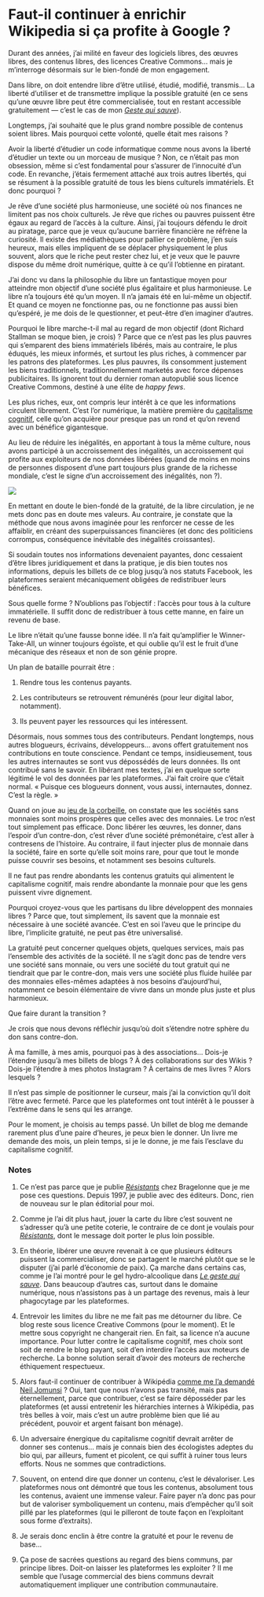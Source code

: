 # Faut-il continuer à enrichir Wikipedia si ça profite à Google ?

Durant des années, j’ai milité en faveur des logiciels libres, des œuvres libres, des contenus libres, des licences Creative Commons… mais je m’interroge désormais sur le bien-fondé de mon engagement.
<span id="more-45090"></span>

Dans libre, on doit entendre libre d’être utilisé, étudié, modifié, transmis… La liberté d’utiliser et de transmettre implique la possible gratuité (en ce sens qu’une œuvre libre peut être commercialisée, tout en restant accessible gratuitement — c’est le cas de mon [*Geste qui sauve*](https://tcrouzet.com/le-geste-qui-sauve/)).

Longtemps, j’ai souhaité que le plus grand nombre possible de contenus soient libres. Mais pourquoi cette volonté, quelle était mes raisons ?

Avoir la liberté d’étudier un code informatique comme nous avons la liberté d’étudier un texte ou un morceau de musique ? Non, ce n’était pas mon obsession, même si c’est fondamental pour s’assurer de l’innocuité d’un code. En revanche, j’étais fermement attaché aux trois autres libertés, qui se résument à la possible gratuité de tous les biens culturels immatériels. Et donc pourquoi ?

Je rêve d’une société plus harmonieuse, une société où nos finances ne limitent pas nos choix culturels. Je rêve que riches ou pauvres puissent être égaux au regard de l’accès à la culture. Ainsi, j’ai toujours défendu le droit au piratage, parce que je veux qu’aucune barrière financière ne réfrène la curiosité. Il existe des médiathèques pour pallier ce problème, j’en suis heureux, mais elles impliquent de se déplacer physiquement le plus souvent, alors que le riche peut rester chez lui, et je veux que le pauvre dispose du même droit numérique, quitte à ce qu’il l’obtienne en piratant.

J’ai donc vu dans la philosophie du libre un fantastique moyen pour atteindre mon objectif d’une société plus égalitaire et plus harmonieuse. Le libre n’a toujours été qu’un moyen. Il n’a jamais été en lui-même un objectif. Et quand ce moyen ne fonctionne pas, ou ne fonctionne pas aussi bien qu’espéré, je me dois de le questionner, et peut-être d’en imaginer d’autres.

Pourquoi le libre marche-t-il mal au regard de mon objectif (dont Richard Stallman se moque bien, je crois) ? Parce que ce n’est pas les plus pauvres qui s’emparent des biens immatériels libérés, mais au contraire, le plus éduqués, les mieux informés, et surtout les plus riches, à commencer par les patrons des plateformes. Les plus pauvres, ils consomment justement les biens traditionnels, traditionnellement marketés avec force dépenses publicitaires. Ils ignorent tout du dernier roman autopublié sous licence Creative Commons, destiné à une élite de *happy fews*.

Les plus riches, eux, ont compris leur intérêt à ce que les informations circulent librement. C’est l’or numérique, la matière première du [capitalisme cognitif](https://tcrouzet.com/2017/01/25/la-liberte-2-0-mene-t-elle-droit-a-lesclavage-1-0/), celle qu’on acquière pour presque pas un rond et qu’on revend avec un bénéfice gigantesque.

Au lieu de réduire les inégalités, en apportant à tous la même culture, nous avons participé à un accroissement des inégalités, un accroissement qui profite aux exploiteurs de nos données libérées (quand de moins en moins de personnes disposent d’une part toujours plus grande de la richesse mondiale, c’est le signe d’un accroissement des inégalités, non ?).

![](https://tcrouzet.com/images_tc/2017/03/figaro.jpg)

En mettant en doute le bien-fondé de la gratuité, de la libre circulation, je ne mets donc pas en doute mes valeurs. Au contraire, je constate que la méthode que nous avons imaginée pour les renforcer ne cesse de les affaiblir, en créant des superpuissances financières (et donc des politiciens corrompus, conséquence inévitable des inégalités croissantes).

Si soudain toutes nos informations devenaient payantes, donc cessaient d’être libres juridiquement et dans la pratique, je dis bien toutes nos informations, depuis les billets de ce blog jusqu’à nos statuts Facebook, les plateformes seraient mécaniquement obligées de redistribuer leurs bénéfices.

Sous quelle forme ? N’oublions pas l’objectif : l’accès pour tous à la culture immatérielle. Il suffit donc de redistribuer à tous cette manne, en faire un revenu de base.

Le libre n’était qu’une fausse bonne idée. Il n’a fait qu’amplifier le Winner-Take-All, un winner toujours égoïste, et qui oublie qu’il est le fruit d’une mécanique des réseaux et non de son génie propre.

Un plan de bataille pourrait être :

1. Rendre tous les contenus payants.

2. Les contributeurs se retrouvent rémunérés (pour leur digital labor, notamment).

3. Ils peuvent payer les ressources qui les intéressent.

Désormais, nous sommes tous des contributeurs. Pendant longtemps, nous autres blogueurs, écrivains, développeurs… avons offert gratuitement nos contributions en toute conscience. Pendant ce temps, insidieusement, tous les autres internautes se sont vus dépossédés de leurs données. Ils ont contribué sans le savoir. En libérant mes textes, j’ai en quelque sorte légitimé le vol des données par les plateformes. J’ai fait croire que c’était normal. « Puisque ces blogueurs donnent, vous aussi, internautes, donnez. C’est la règle. »

Quand on joue au [jeu de la corbeille](http://www.valeureux.org/blog/produits/les-jeux/jeu-la-corbeille/), on constate que les sociétés sans monnaies sont moins prospères que celles avec des monnaies. Le troc n’est tout simplement pas efficace. Donc libérer les œuvres, les donner, dans l’espoir d’un contre-don, c’est rêver d’une société prémonétaire, c’est aller à contresens de l’histoire. Au contraire, il faut injecter plus de monnaie dans la société, faire en sorte qu’elle soit moins rare, pour que tout le monde puisse couvrir ses besoins, et notamment ses besoins culturels.

Il ne faut pas rendre abondants les contenus gratuits qui alimentent le capitalisme cognitif, mais rendre abondante la monnaie pour que les gens puissent vivre dignement.

Pourquoi croyez-vous que les partisans du libre développent des monnaies libres ? Parce que, tout simplement, ils savent que la monnaie est nécessaire à une société avancée. C’est en soi l’aveu que le principe du libre, l’implicite gratuité, ne peut pas être universalisé.

La gratuité peut concerner quelques objets, quelques services, mais pas l’ensemble des activités de la société. Il ne s’agit donc pas de tendre vers une société sans monnaie, ou vers une société du tout gratuit qui ne tiendrait que par le contre-don, mais vers une société plus fluide huilée par des monnaies elles-mêmes adaptées à nos besoins d’aujourd’hui, notamment ce besoin élémentaire de vivre dans un monde plus juste et plus harmonieux.

Que faire durant la transition ?

Je crois que nous devons réfléchir jusqu’où doit s’étendre notre sphère du don sans contre-don.

À ma famille, à mes amis, pourquoi pas à des associations… Dois-je l’étendre jusqu’à mes billets de blogs ? À des collaborations sur des Wikis ? Dois-je l’étendre à mes photos Instagram ? À certains de mes livres ? Alors lesquels ?

Il n’est pas simple de positionner le curseur, mais j’ai la conviction qu’il doit l’être avec fermeté. Parce que les plateformes ont tout intérêt à le pousser à l’extrême dans le sens qui les arrange.

Pour le moment, je choisis au temps passé. Un billet de blog me demande rarement plus d’une paire d’heures, je peux bien le donner. Un livre me demande des mois, un plein temps, si je le donne, je me fais l’esclave du capitalisme cognitif.

### Notes

1. Ce n’est pas parce que je publie [*Résistants*](https://tcrouzet.com/resistants/) chez Bragelonne que je me pose ces questions. Depuis 1997, je publie avec des éditeurs. Donc, rien de nouveau sur le plan éditorial pour moi.

2. Comme je l’ai dit plus haut, jouer la carte du libre c’est souvent ne s’adresser qu’à une petite coterie, le contraire de ce dont je voulais pour [*Résistants*](https://tcrouzet.com/resistants/), dont le message doit porter le plus loin possible.

3. En théorie, libérer une œuvre revenait à ce que plusieurs éditeurs puissent la commercialiser, donc se partagent le marché plutôt que se le disputer (j’ai parlé d’économie de paix). Ça marche dans certains cas, comme je l’ai montré pour le gel hydro-alcoolique dans [*Le geste qui sauve*](https://tcrouzet.com/le-geste-qui-sauve/). Dans beaucoup d’autres cas, surtout dans le domaine numérique, nous n’assistons pas à un partage des revenus, mais à leur phagocytage par les plateformes.

4. Entrevoir les limites du libre ne me fait pas me détourner du libre. Ce blog reste sous licence Creative Commons (pour le moment). Et le mettre sous copyright ne changerait rien. En fait, sa licence n’a aucune importance. Pour lutter contre le capitalisme cognitif, mes choix sont soit de rendre le blog payant, soit d’en interdire l’accès aux moteurs de recherche. La bonne solution serait d’avoir des moteurs de recherche éthiquement respectueux.

5. Alors faut-il continuer de contribuer à Wikipédia [comme me l’a demandé Neil Jomunsi](https://twitter.com/NeilJomunsi/status/842694307752677376) ? Oui, tant que nous n’avons pas transité, mais pas éternellement, parce que contribuer, c’est se faire déposséder par les plateformes (et aussi entretenir les hiérarchies internes à Wikipédia, pas très belles à voir, mais c’est un autre problème bien que lié au précédent, pouvoir et argent faisant bon ménage).

6. Un adversaire énergique du capitalisme cognitif devrait arrêter de donner ses contenus… mais je connais bien des écologistes adeptes du bio qui, par ailleurs, fument et picolent, ce qui suffit à ruiner tous leurs efforts. Nous ne sommes que contradictions.

7. Souvent, on entend dire que donner un contenu, c’est le dévaloriser. Les plateformes nous ont démontré que tous les contenus, absolument tous les contenus, avaient une immense valeur. Faire payer n’a donc pas pour but de valoriser symboliquement un contenu, mais d’empêcher qu’il soit pillé par les plateformes (qui le pilleront de toute façon en l’exploitant sous forme d’extraits).

8. Je serais donc enclin à être contre la gratuité et pour le revenu de base…

9. Ça pose de sacrées questions au regard des biens communs, par principe libres. Doit-on laisser les plateformes les exploiter ? Il me semble que l’usage commercial des biens communs devrait automatiquement impliquer une contribution communautaire.